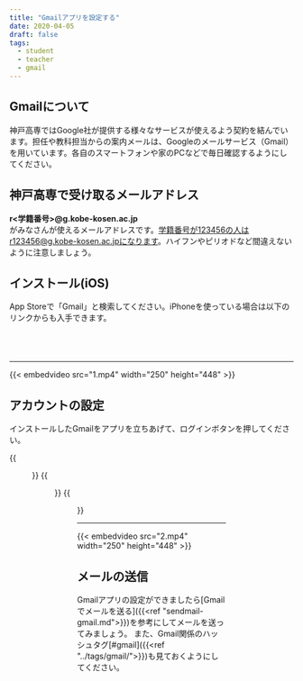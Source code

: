 ```yaml
---
title: "Gmailアプリを設定する"
date: 2020-04-05
draft: false
tags: 
  - student
  - teacher
  - gmail
---
```



## Gmailについて
神戸高専ではGoogle社が提供する様々なサービスが使えるよう契約を結んでいます。担任や教科担当からの案内メールは、Googleのメールサービス（Gmail）を用いています。各自のスマートフォンや家のPCなどで毎日確認するようにしてください。

## 神戸高専で受け取るメールアドレス

**r<学籍番号>@g.kobe-kosen.ac.jp**  
がみなさんが使えるメールアドレスです。学籍番号が123456の人はr123456@g.kobe-kosen.ac.jpになります。ハイフンやピリオドなど間違えないように注意しましょう。



## インストール(iOS)
App Storeで「Gmail」と検索してください。iPhoneを使っている場合は以下のリンクからも入手できます。


<a href="https://apps.apple.com/jp/app/gmail-e%E3%83%A1%E3%83%BC%E3%83%AB-by-google/id422689480?mt=8" style="display:inline-block;overflow:hidden;background:url(https://linkmaker.itunes.apple.com/ja-jp/badge-lrg.svg?releaseDate=2011-11-02&kind=iossoftware&bubble=ios_apps) no-repeat;width:135px;height:40px;"></a>


----
{{< embedvideo src="1.mp4" width="250" height="448" >}}

## アカウントの設定
インストールしたGmailをアプリを立ちあげて、ログインボタンを押してください。

{{<figure src="1.png" title="アプリを立ち上げて「ログイン」をタップ" class="center" width="250" height="448" >}}
{{<figure src="2.jpg" title="アカウントの追加で「Google」を選択する" class="center" width="250" height="448" >}}
{{<figure src="3.jpg" title="受け取ったメールアドレスとパスワードを入力する" class="center" width="250" height="448" >}}



----
{{< embedvideo src="2.mp4" width="250" height="448" >}}


## メールの送信
Gmailアプリの設定ができましたら[Gmailでメールを送る]({{<ref "sendmail-gmail.md">}})を参考にしてメールを送ってみましょう。
また、Gmail関係のハッシュタグ[#gmail]({{<ref "../tags/gmail/">}})も見ておくようにしてください。
